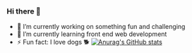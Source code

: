 ### Hi there 👋
<!--
**alexander-rusiecki/alexander-rusiecki** is a ✨ _special_ ✨ repository because its `README.md` (this file) appears on your GitHub profile.
Here are some ideas to get you started:
-->
- 🔭 I’m currently working on something fun and challenging
- 🌱 I’m currently learning front end web development
- ⚡ Fun fact: I love dogs 🐕
[![Anurag's GitHub stats](https://github-readme-stats.vercel.app/api?username=alexander-rusiecki)](https://github.com/anuraghazra/github-readme-stats)
